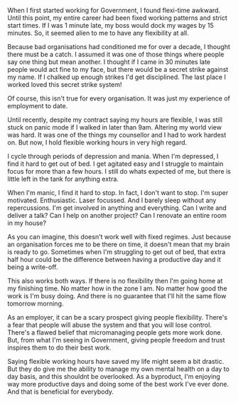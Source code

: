 When I first started working for Government, I found flexi-time awkward. Until this point, my entire career had been fixed working patterns and strict start times. If I was 1 minute late, my boss would dock my wages by 15 minutes. So, it seemed alien to me to have any flexibility at all.

Because bad organisations had conditioned me for over a decade, I thought there must be a catch. I assumed it was one of those things where people say one thing but mean another. I thought if I came in 30 minutes late people would act fine to my face, but there would be a secret strike against my name. If I chalked up enough strikes I'd get disciplined. The last place I worked loved this secret strike system!

Of course, this isn't true for every organisation. It was just my experience of employment to date.

Until recently, despite my contract saying my hours are flexible, I was still stuck on panic mode if I walked in later than 9am. Altering my world view was hard. It was one of the things my counsellor and I had to work hardest on. But now, I hold flexible working hours in very high regard.

I cycle through periods of depression and mania. When I'm depressed, I find it hard to get out of bed. I get agitated easy and I struggle to maintain focus for more than a few hours. I still do whats expected of me, but there is little left in the tank for anything extra.

When I'm manic, I find it hard to stop. In fact, I don't want to stop. I'm super motivated. Enthusiastic. Laser focussed. And I barely sleep without any repercussions. I'm get involved in anything and everything. Can I write and deliver a talk? Can I help on another project? Can I renovate an entire room in my house?

As you can imagine, this doesn't work well with fixed regimes. Just because an organisation forces me to be there on time, it doesn't mean that my brain is ready to go. Sometimes when I'm struggling to get out of bed, that extra half hour could be the difference between having a productive day and it being a write-off.

This also works both ways. If there is no flexibility then I'm going home at my finishing time. No matter how in the zone I am. No matter how good the work is I'm busy doing. And there is no guarantee that I'll hit the same flow tomorrow morning.

As an employer, it can be a scary prospect giving people flexibility. There's a fear that people will abuse the system and that you will lose control. There's a flawed belief that micromanaging people gets more work done. But, from what I'm seeing in Government, giving people freedom and trust inspires them to do their best work.

Saying flexible working hours have saved my life might seem a bit drastic. But they do give me the ability to manage my own mental health on a day to day basis, and this shouldnt be overlooked. As a byproduct, I'm enjoying way more productive days and doing some of the best work I've ever done. And that is beneficial for everybody.